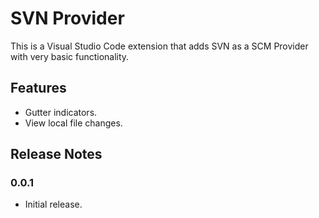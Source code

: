 # SVN Provider

This is a Visual Studio Code extension that adds SVN as a SCM Provider with very basic functionality.

## Features

* Gutter indicators.
* View local file changes. 

## Release Notes

### 0.0.1

- Initial release.
